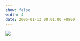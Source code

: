 ```yaml
---
show: false
width: 4
date: 2005-01-13 00:01:00 +0800
---
```

<div>
  <img data-src="{{ 'assets/images/baby.jpg' | relative_url }}" class="lazy w-100 rounded-sm" src="{{ '/assets/images/empty_300x200.png' | relative_url }}">
</div>

